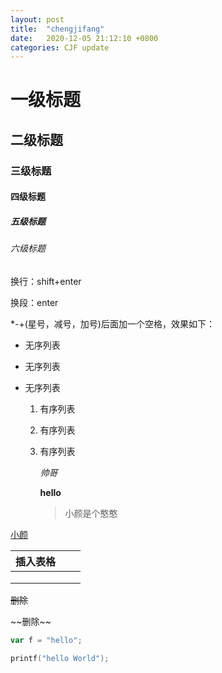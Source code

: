 ```yaml
---
layout: post
title:  "chengjifang"
date:   2020-12-05 21:12:10 +0800
categories: CJF update
---
```


# 一级标题

## 二级标题

### 三级标题

#### 四级标题

##### 五级标题

###### 六级标题

换行：shift+enter

换段：enter

*-+(星号，减号，加号)后面加一个空格，效果如下：

* 无序列表

* 无序列表

* 无序列表

  1. 有序列表

  2. 有序列表

  3. 有序列表

     *帅哥*

     **hello**

     > 小颜是个憨憨

[小颜](https://ss1.bdstatic.com/70cFvXSh_Q1YnxGkpoWK1HF6hhy/it/u=1516001783,1655057864&fm=26&gp=0.jpg)



| 插入表格 |      |      |
| -------- | ---- | ---- |
|          |      |      |
|          |      |      |
|          |      |      |

~~删除~~

\~\~删除~\~

```js
var f = "hello";
```

```c
printf("hello World");
```

